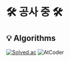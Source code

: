 # 🛠️ 공사 중 🛠️

<h2>💡 Algorithms</h2>

[![Solved.ac](http://mazassumnida.wtf/api/mini/generate_badge?boj=byungmeo)](https://solved.ac/byungmeo) ![AtCoder](https://cp-logo.vercel.app/atcoder/byungmeo)
